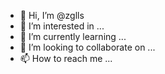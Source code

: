 - 👋 Hi, I’m @zglls
- 👀 I’m interested in ...
- 🌱 I’m currently learning ...
- 💞️ I’m looking to collaborate on ...
- 📫 How to reach me ...

<!---
zglls/zglls is a ✨ special ✨ repository because its `README.md` (this file) appears on your GitHub profile.
You can click the Preview link to take a look at your changes.
--->
